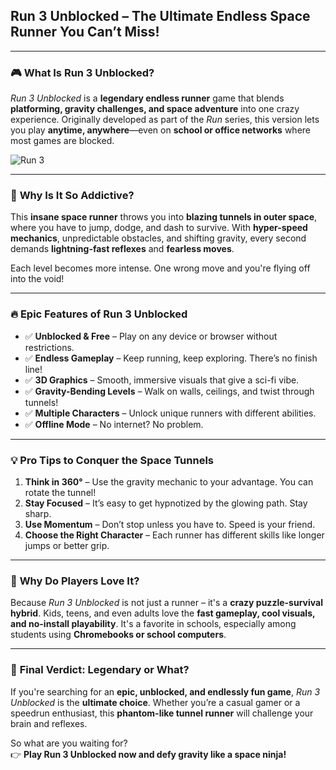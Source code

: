 ## **Run 3 Unblocked – The Ultimate Endless Space Runner You Can’t Miss!**

---

### 🎮 **What Is Run 3 Unblocked?**

*Run 3 Unblocked* is a **legendary endless runner** game that blends **platforming, gravity challenges, and space adventure** into one crazy experience. Originally developed as part of the *Run* series, this version lets you play **anytime, anywhere**—even on **school or office networks** where most games are blocked.

![Run 3](https://github.com/user-attachments/assets/9dfbf322-fac3-4e6c-a2ed-7bdaf8fd5aef)

---

### 🚀 **Why Is It So Addictive?**

This **insane space runner** throws you into **blazing tunnels in outer space**, where you have to jump, dodge, and dash to survive. With **hyper-speed mechanics**, unpredictable obstacles, and shifting gravity, every second demands **lightning-fast reflexes** and **fearless moves**.

Each level becomes more intense. One wrong move and you're flying off into the void!

---

### 🔥 **Epic Features of Run 3 Unblocked**

- ✅ **Unblocked & Free** – Play on any device or browser without restrictions.
- ✅ **Endless Gameplay** – Keep running, keep exploring. There’s no finish line!
- ✅ **3D Graphics** – Smooth, immersive visuals that give a sci-fi vibe.
- ✅ **Gravity-Bending Levels** – Walk on walls, ceilings, and twist through tunnels!
- ✅ **Multiple Characters** – Unlock unique runners with different abilities.
- ✅ **Offline Mode** – No internet? No problem.

---

### 💡 **Pro Tips to Conquer the Space Tunnels**

1. **Think in 360°** – Use the gravity mechanic to your advantage. You can rotate the tunnel!
2. **Stay Focused** – It’s easy to get hypnotized by the glowing path. Stay sharp.
3. **Use Momentum** – Don’t stop unless you have to. Speed is your friend.
4. **Choose the Right Character** – Each runner has different skills like longer jumps or better grip.

---

### 🧠 **Why Do Players Love It?**

Because *Run 3 Unblocked* is not just a runner – it's a **crazy puzzle-survival hybrid**. Kids, teens, and even adults love the **fast gameplay, cool visuals, and no-install playability**. It's a favorite in schools, especially among students using **Chromebooks or school computers**.

---

### 🏁 **Final Verdict: Legendary or What?**

If you're searching for an **epic, unblocked, and endlessly fun game**, *Run 3 Unblocked* is the **ultimate choice**. Whether you’re a casual gamer or a speedrun enthusiast, this **phantom-like tunnel runner** will challenge your brain and reflexes.

So what are you waiting for?  
👉 **Play Run 3 Unblocked now and defy gravity like a space ninja!**
